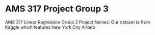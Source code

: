 # AMS 317 Project Group 3
AMS 317 Linear Regression Group 3 Project
Names: 
Our dataset is from Kaggle which features New York City Airbnb
